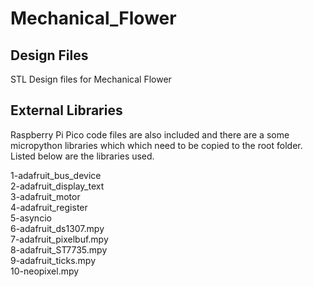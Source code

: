 # Mechanical_Flower
## Design Files
STL Design files for Mechanical Flower

## External Libraries
Raspberry Pi Pico code files are also included and there are a some micropython libraries which which need to be copied to the root folder. Listed below are the libraries used.

1-adafruit_bus_device<br>
2-adafruit_display_text<br>
3-adafruit_motor<br>
4-adafruit_register<br>
5-asyncio<br>
6-adafruit_ds1307.mpy<br>
7-adafruit_pixelbuf.mpy<br>
8-adafruit_ST7735.mpy<br>
9-adafruit_ticks.mpy<br>
10-neopixel.mpy
